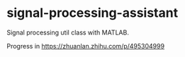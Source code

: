 # signal-processing-assistant
Signal processing util class with MATLAB.

Progress in https://zhuanlan.zhihu.com/p/495304999
